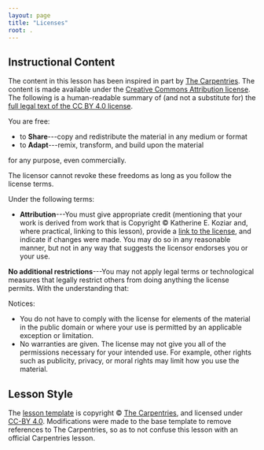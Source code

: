 ```yaml
---
layout: page
title: "Licenses"
root: .
---
```

## Instructional Content

The content in this lesson has been inspired in part by [The Carpentries][TC].  The content is
made available under the [Creative Commons Attribution
license][cc-by-human]. The following is a human-readable summary of
(and not a substitute for) the [full legal text of the CC BY 4.0
license][cc-by-legal].

You are free:

* to **Share**---copy and redistribute the material in any medium or format
* to **Adapt**---remix, transform, and build upon the material

for any purpose, even commercially.

The licensor cannot revoke these freedoms as long as you follow the
license terms.

Under the following terms:

* **Attribution**---You must give appropriate credit (mentioning that
  your work is derived from work that is Copyright © Katherine E. Koziar and, where practical, 
  linking to this lesson), provide a [link to the
  license][cc-by-human], and indicate if changes were made. You may do
  so in any reasonable manner, but not in any way that suggests the
  licensor endorses you or your use.

**No additional restrictions**---You may not apply legal terms or
technological measures that legally restrict others from doing
anything the license permits.  With the understanding that:

Notices:

* You do not have to comply with the license for elements of the
  material in the public domain or where your use is permitted by an
  applicable exception or limitation.
* No warranties are given. The license may not give you all of the
  permissions necessary for your intended use. For example, other
  rights such as publicity, privacy, or moral rights may limit how you
  use the material.

## Lesson Style 

The [lesson template][carpentries-lesson] is copyright © [The Carpentries][TC], and licensed under 
[CC-BY 4.0][cc-by-human].  Modifications were made to the base template to remove references to 
The Carpentries, so as to not confuse this lesson with an official Carpentries lesson. 

[cc-by-human]: https://creativecommons.org/licenses/by/4.0/
[cc-by-legal]: https://creativecommons.org/licenses/by/4.0/legalcode
[carpentries-lesson]: https://github.com/carpentries/styles/
[TC]: https://carpentries.org/

